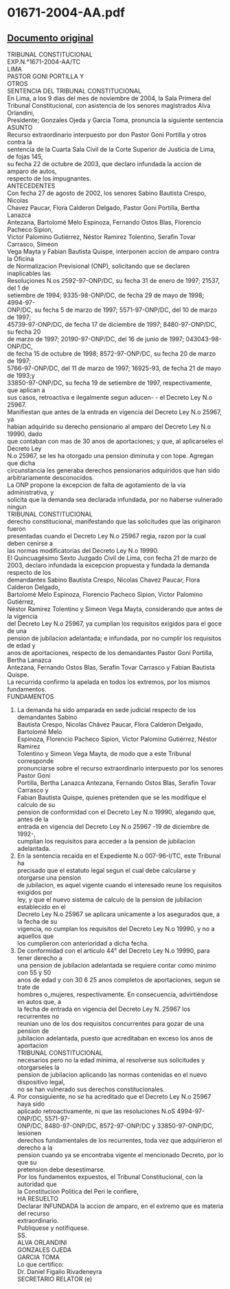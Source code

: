 
01671-2004-AA.pdf
=================
  
[Documento original](https://tc.gob.pe/jurisprudencia/2004/01671-2004-AA.pdf)  
---  
TRIBUNAL CONSTITUCIONAL  
EXP.N.°1671-2004-AA/TC  
LIMA  
PASTOR GONI PORTILLA Y  
OTROS  
SENTENCIA DEL TRIBUNAL CONSTITUCIONAL  
En Lima, a los 9 dias del mes de noviembre de 2004, la Sala Primera del  
Tribunal Constitucional, con asistencia de los senores magistrados Alva Orlandini,  
Presidente; Gonzales Ojeda y Garcia Toma, pronuncia la siguiente sentencia  
ASUNTO  
Recurso extraordinario interpuesto por don Pastor Goni Portilla y otros contra la  
sentencia de la Cuarta Sala Civil de la Corte Superior de Justicia de Lima, de fojas 145,  
su fecha 22 de octubre de 2003, que declaro infundada la accion de amparo de autos,  
respecto de los impugnantes.  
ANTECEDENTES  
Con fecha 27 de agosto de 2002, los senores Sabino Bautista Crespo, Nicolas  
Chavez Paucar, Flora Calderon Delgado, Pastor Goni Portilla, Bertha Lanazca  
Antezana, Bartolomé Melo Espinoza, Fernando Ostos Blas, Florencio Pacheco Sipion,  
Victor Palomino Gutiérrez, Néstor Ramirez Tolentino, Serafin Tovar Carrasco, Simeon  
Vega Mayta y Fabian Bautista Quispe, interponen accion de amparo contra la Oficina  
de Normalizacion Previsional (ONP), solicitando que se declaren inaplicables las  
Resoluçiones N.os 2592-97-ONP/DC, su fecha 31 de enero de 1997; 21537, del 1 de  
setiembre de 1994; 9335-98-ONP/DC, de fecha 29 de mayo de 1998; 4994-97-  
ONP/DC, su fecha 5 de marzo de 1997; 5571-97-ONP/DC, del 10 de marzo de 1997;  
45739-97-ONP/DC, de fecha 17 de diciembre de 1997; 8480-97-ONP/DC, su fecha 20  
de marzo de 1997; 20190-97-ONP/DC, del 16 de junio de 1997; 043043-98-ONP/DC,  
de fecha 15 de octubre de 1998; 8572-97-ONP/DC, su fecha 20 de marzo de 1997;  
5766-97-ONP/DC, del 11 de marzo de 1997; 16925-93, de fecha 21 de mayo de 1993;y  
33850-97-ONP/DC, su fecha 19 de setiembre de 1997, respectivamente, que aplican a  
sus casos, retroactiva e ilegalmente segun aducen- - el Decreto Ley N.o 25967.  
Manifiestan que antes de la entrada en vigencia del Decreto Ley N.o 25967, ya  
habian adquirido su derecho pensionario al amparo del Decreto Ley N.o 19990, dado  
que contaban con mas de 30 anos de aportaciones; y que, al aplicarseles el Decreto Ley  
N.o 25967, se les ha otorgado una pension diminuta y con tope. Agregan que dicha  
circunstancia les generaba derechos pensionarios adquiridos que han sido  
arbitrariamente desconocidos.  
La ONP propone la excepcion de falta de agotamiento de la via administrativa, y  
solicita que la demanda sea declarada infundada, por no haberse vulnerado ningun  
TRIBUNAL CONSTITUCIONAL  
derecho constitucional, manifestando que las solicitudes que las originaron fueron  
presentadas cuando el Decreto Ley N.o 25967 regia, razon por la cual deben cenirse a  
las normas modificatorias del Decreto Ley N.o 19990.  
El Quincuagésimo Sexto Juzgado Civil de Lima, con fecha 21 de marzo de  
2003, declaro infundada la excepcion propuesta y fundada la demanda respecto de los  
demandantes Sabino Bautista Crespo, Nicolas Chavez Paucar, Flora Calderon Delgado,  
Bartolomé Melo Espinoza, Florencio Pacheco Sipion, Victor Palomino Gutiérrez,  
Néstor Ramirez Tolentino y Simeon Vega Mayta, considerando que antes de la vigencia  
del Decreto Ley N.o 25967, ya cumplian los requisitos exigidos para el goce de una  
pension de jubilacion adelantada; e infundada, por no cumplir los requisitos de edad y  
anos de aportaciones, respecto de los demandantes Pastor Goni Portilla, Bertha Lanazca  
Antezana, Fernando Ostos Blas, Serafin Tovar Carrasco y Fabian Bautista Quispe.  
La recurrida confirmo la apelada en todos los extremos, por los mismos  
fundamentos.  
FUNDAMENTOS  
1. La demanda ha sido amparada en sede judicial respecto de los demandantes Sabino  
Bautista Crespo, Nicolas Châvez Paucar, Flora Calderon Delgado, Bartolomé Melo  
Espinoza, Florencio Pacheco Sipion, Victor Palomino Gutiérrez, Néstor Ramirez  
Tolentino y Simeon Vega Mayta, de modo que a este Tribunal corresponde  
pronunciarse sobre el recurso extraordinario interpuesto por los senores Pastor Goni  
Portilla, Bertha Lanazca Antezana, Fernando Ostos Blas, Serafin Tovar Carrasco y  
Fabian Bautista Quispe, quienes pretenden que se les modifique el calculo de su  
pension de conformidad con el Decreto Ley N.o 19990, alegando que, antes de la  
entrada en vigencia del Decreto Ley N.o 25967 -19 de diciembre de 1992-,  
cumplian los requisitos para acceder a la pension de jubilacion adelantada.  
2. En la sentencia recaida en el Expediente N.o 007-96-I/TC, este Tribunal ha  
precisado que el estatuto legal segun el cual debe calcularse y otorgarse una pension  
de jubilacion, es aquel vigente cuando el interesado reune los requisitos exigidos por  
ley, y que el nuevo sistema de calculo de la pension de jubilacion establecido en el  
Decreto Ley N.o 25967 se aplicara unicamente a los asegurados que, a la fecha de su  
vigencia, no cumplan los requisitos del Decreto Ley N.o 19990, y no a aquellos que  
los cumplieron con anterioridad a dicha fecha.  
3. De conformidad con el articulo 44° del Decreto Ley N.o 19990, para tener derecho a  
una pension de jubilacion adelantada se requiere contar como minimo con 55 y 50  
anos de edad y con 30 6 25 anos completos de aportaciones, segun se trate de  
hombres o_mujeres, respectivamente. En consecuencia, advirtiéndose en autos que, a  
la fecha de entrada en vigencia del Decreto Ley N. 25967 los recurrentes no  
reunian uno de los dos requisitos concurrentes para gozar de una pension de  
jubilacion adelantada, puesto que acreditaban en exceso los anos de aportacion  
TRIBUNAL CONSTITUCIONAL  
necesarios pero no la edad minima, al resolverse sus solicitudes y otorgarseles la  
pension de jubilacion aplicando las normas contenidas en el nuevo dispositivo legal,  
no se han vulnerado sus derechos constitucionales.  
4. Por consiguiente, no se ha acreditado que el Decreto Ley N.o 25967 haya sido  
aplicado retroactivamente, ni que las resoluciones N.oS 4994-97-ONP/DC, 5571-97-  
ONP/DC, 8480-97-ONP/DC, 8572-97-ONP/DC y 33850-97-ONP/DC, lesionen  
derechos fundamentales de los recurrentes, toda vez que adquirieron el derecho a la  
pension cuando ya se encontraba vigente el mencionado Decreto, por lo que su  
pretension debe desestimarse.  
Por los fundamentos expuestos, el Tribunal Constitucional, con la autoridad que  
la Constitucion Politica del Peri le confiere,  
HA RESUELTO  
Declarar INFUNDADA la accion de amparo, en el extremo que es materia del recurso  
extraordinario.  
Publiquese y notifiquese.  
SS.  
ALVA ORLANDINI  
GONZALES OJEDA  
GARCIA TOMA  
Lo que certifico:  
Dr. Daniel Figalio Rivadeneyra  
SECRETARIO RELATOR (e)